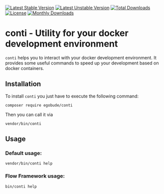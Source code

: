 [![Latest Stable Version](https://poser.pugx.org/egobude/conti/v/stable)](https://packagist.org/packages/egobude/conti)
[![Latest Unstable Version](https://poser.pugx.org/egobude/conti/v/unstable)](https://packagist.org/packages/egobude/conti)
[![Total Downloads](https://poser.pugx.org/egobude/conti/downloads)](https://packagist.org/packages/egobude/conti)
[![License](https://poser.pugx.org/egobude/conti/license)](https://packagist.org/packages/egobude/conti)
[![Monthly Downloads](https://poser.pugx.org/egobude/conti/d/monthly)](https://packagist.org/packages/egobude/conti)

conti - Utility for your docker development environment
=================== 

```conti``` helps you to interact with your docker development environment. It provides some useful commands to speed up your development based on docker containers. 

## Installation

To install ```conti``` you just have to execute the following command:

```
composer require egobude/conti
````

Then you can call it via 

```
vendor/bin/conti
```

## Usage

### Default usage:

```
vendor/bin/conti help
```

### Flow Framework usage:

```
bin/conti help
```
